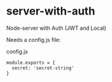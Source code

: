 # server-with-auth
Node-server with Auth (JWT and Local)

Needs a config.js file:

config.js
```
module.exports = {
  secret: 'secret-string'
}
```
